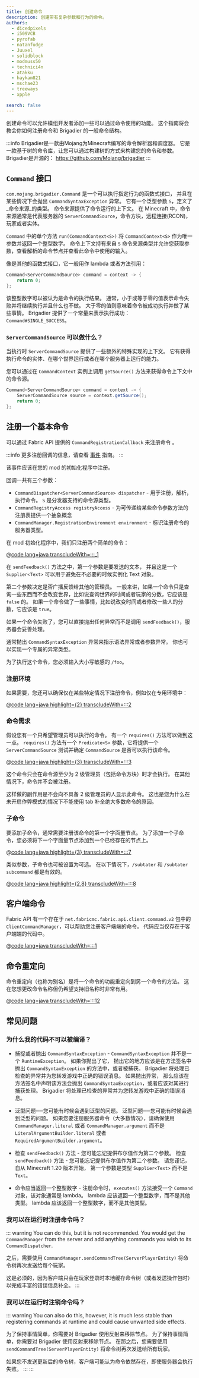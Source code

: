 ```yaml
---
title: 创建命令
description: 创建带有复杂参数和行为的命令。
authors:
  - dicedpixels
  - i509VCB
  - pyrofab
  - natanfudge
  - Juuxel
  - solidblock
  - modmuss50
  - technici4n
  - atakku
  - haykam821
  - mschae23
  - treeways
  - xpple

search: false
---
```


创建命令可以允许模组开发者添加一些可以通过命令使用的功能。 这个指南将会教会你如何注册命令和 Brigadier 的一般命令结构。

:::info
Brigadier是一款由Mojang为Minecraft编写的命令解析器和调度器。 它是一款基于树的命令库，让您可以通过构建树的方式来构建您的命令和参数。 Brigadier是开源的： <https://github.com/Mojang/brigadier>
:::

## `Command` 接口

`com.mojang.brigadier.Command` 是一个可以执行指定行为的函数式接口， 并且在某些情况下会抛出 `CommandSyntaxException` 异常。 它有一个泛型参数 `S`，定义了_命令来源_的类型。
命令来源提供了命令运行的上下文。 在 Minecraft 中，命令来源通常是代表服务器的 `ServerCommandSource`，命令方块，远程连接(RCON)，玩家或者实体。

`Command` 中的单个方法 `run(CommandContext<S>)` 将 `CommandContext<S>` 作为唯一参数并返回一个整型数字。 命令上下文持有来自 `S` 命令来源类型并允许您获取参数，查看解析的命令节点并查看此命令中使用的输入。

像是其他的函数式接口，它一般用作 lambda 或者方法引用：

```java
Command<ServerCommandSource> command = context -> {
    return 0;
};
```

该整型数字可以被认为是命令的执行结果。 通常，小于或等于零的值表示命令失败并将继续执行并且什么也不做。 大于零的值则意味着命令被成功执行并做了某些事情。 Brigadier 提供了一个常量来表示执行成功： `Command#SINGLE_SUCCESS`。

### `ServerCommandSource` 可以做什么？

当执行时 `ServerCommandSource` 提供了一些额外的特殊实现的上下文。 它有获得执行命令的实体、在哪个世界运行或者在哪个服务器上运行的能力。

您可以通过在 `CommandContext` 实例上调用 `getSource()` 方法来获得命令上下文中的命令源。

```java
Command<ServerCommandSource> command = context -> {
    ServerCommandSource source = context.getSource();
    return 0;
};
```

## 注册一个基本命令

可以通过 Fabric API 提供的 `CommandRegistrationCallback` 来注册命令 。

:::info
更多注册回调的信息，请查看 [事件](../events) 指南。
:::

该事件应该在您的 mod 的初始化程序中注册。

回调一共有三个参数：

- `CommandDispatcher<ServerCommandSource> dispatcher` - 用于注册，解析，执行命令。 `S` 是分发器支持的命令源类型。
- `CommandRegistryAccess registryAccess` - 为可传递给某些命令参数方法的注册表提供一个抽象概念
- `CommandManager.RegistrationEnvironment environment` - 标识注册命令的服务器类型。

在 mod 初始化程序中，我们只注册两个简单的命令：

@[code lang=java transcludeWith=:::_1](@/reference/latest/src/main/java/com/example/docs/command/FabricDocsReferenceCommands.java)

在 `sendFeedback()` 方法之中，第一个参数是要发送的文本， 并且这是一个 `Supplier<Text>` 可以用于避免在不必要的时候实例化 Text 对象。

第二个参数决定是否广播反馈给其他的管理员。 一般来讲，如果一个命令只是查询一些东西而不会改变世界，比如说查询世界的时间或者玩家的分数，它应该是 `false` 的。 如果一个命令做了一些事情，比如说改变时间或者修改一些人的分数，它应该是 `true`。

如果一个命令失败了，您可以直接抛出任何异常而不是调用 `sendFeedback()`，服务器会妥善处理。

通常抛出 `CommandSyntaxException` 异常来指示语法异常或者参数异常。 你也可以实现一个专属的异常类型。

为了执行这个命令，您必须输入大小写敏感的 `/foo`。

### 注册环境

如果需要，您还可以确保仅在某些特定情况下注册命令，例如仅在专用环境中：

@[code lang=java highlight={2} transcludeWith=:::2](@/reference/latest/src/main/java/com/example/docs/command/FabricDocsReferenceCommands.java)

### 命令需求

假设您有一个只希望管理员可以执行的命令。 有一个 `requires()` 方法可以做到这一点。 `requires()` 方法有一个 `Predicate<S>` 参数，它将提供一个 `ServerCommandSource` 测试并确定 `CommandSource` 是否可以执行该命令。

@[code lang=java highlight={3} transcludeWith=:::3](@/reference/latest/src/main/java/com/example/docs/command/FabricDocsReferenceCommands.java)

这个命令只会在命令源至少为 2 级管理员（包括命令方块）时才会执行。 在其他情况下，命令并不会被注册。

这样做的副作用是不会向不具备 2 级管理员的人显示此命令。 这也是您为什么在未开启作弊模式的情况下不能使用 tab 补全绝大多数命令的原因。

### 子命令

要添加子命令，通常需要注册该命令的第一个字面量节点。 为了添加一个子命令，您必须将下一个字面量节点添加到一个已经存在的节点上。

@[code lang=java highlight={3} transcludeWith=:::7](@/reference/latest/src/main/java/com/example/docs/command/FabricDocsReferenceCommands.java)

类似参数，子命令也可被设置为可选。 在以下情况下，`/subtater` 和 `/subtater subcommand` 都是有效的。

@[code lang=java highlight={2,8} transcludeWith=:::8](@/reference/latest/src/main/java/com/example/docs/command/FabricDocsReferenceCommands.java)

## 客户端命令

Fabric API 有一个存在于 `net.fabricmc.fabric.api.client.command.v2` 包中的 `ClientCommandManager`，可以帮助您注册客户端端的命令。 代码应当仅存在于客户端端的代码中。

@[code lang=java transcludeWith=:::1](@/reference/latest/src/client/java/com/example/docs/client/command/FabricDocsReferenceClientCommands.java)

## 命令重定向

命令重定向（也称为别名）是将一个命令的功能重定向到另一个命令的方法。 这在您想更改命令名称但仍希望支持旧名称时非常有用。

@[code lang=java transcludeWith=:::12](@/reference/latest/src/client/java/com/example/docs/client/command/FabricDocsReferenceClientCommands.java)

## 常见问题

### 为什么我的代码不可以被编译？

- 捕捉或者抛出 `CommandSyntaxException` - `CommandSyntaxException` 并不是一个 `RuntimeException`。 如果你抛出了它， 抛出它的地方应该是在方法签名中抛出 `CommandSyntaxException` 的方法中，或者被捕获。
  Brigadier 将处理已检查的异常并为您转发游戏中正确的错误消息。 如果抛出异常，
  那么应该在方法签名中声明该方法会抛出 `CommandSyntaxException`，或者应该对其进行捕获处理。
  Brigadier 将处理已检查的异常并为您转发游戏中正确的错误消息。

- 泛型问题──您可能有时候会遇到泛型的问题。 泛型问题──您可能有时候会遇到泛型的问题。 如果您要注册服务器命令（大多数情况），请确保使用 `CommandManager.literal` 或者 `CommandManager.argument` 而不是 `LiteralArgumentBuilder.literal` 或者 `RequiredArgumentBuilder.argument`。

- 检查 `sendFeedback()` 方法 - 您可能忘记提供布尔值作为第二个参数。 检查 `sendFeedback()` 方法 - 您可能忘记提供布尔值作为第二个参数。 请您谨记，自从 Minecraft 1.20 版本开始， 第一个参数是类型 `Supplier<Text>` 而不是 `Text`。

- 命令应当返回一个整型数字 - 注册命令时，`executes()` 方法接受一个 `Command` 对象，该对象通常是 lambda。 lambda 应该返回一个整型数字，而不是其他类型。 lambda 应该返回一个整型数字，而不是其他类型。

### 我可以在运行时注册命令吗？

::: warning
You can do this, but it is not recommended. You would get the `CommandManager` from the server and add anything commands
you wish to its `CommandDispatcher`.

之后，需要使用 `CommandManager.sendCommandTree(ServerPlayerEntity)` 将命令树再次发送给每个玩家。

这是必须的，因为客户端只会在玩家登录时本地缓存命令树（或者发送操作包时）以完成丰富的错误信息补全。
:::

### 我可以在运行时注销命令吗？

::: warning
You can also do this, however, it is much less stable than registering commands at runtime and could cause unwanted side
effects.

为了保持事情简单，你需要对 Brigadier 使用反射来移除节点。 为了保持事情简单，你需要对 Brigadier 使用反射来移除节点。 在那之后，您需要使用 `sendCommandTree(ServerPlayerEntity)` 将命令树再次发送给所有玩家。

如果您不发送更新后的命令树，客户端可能认为命令依然存在，即使服务器会执行失败。
:::
:::
